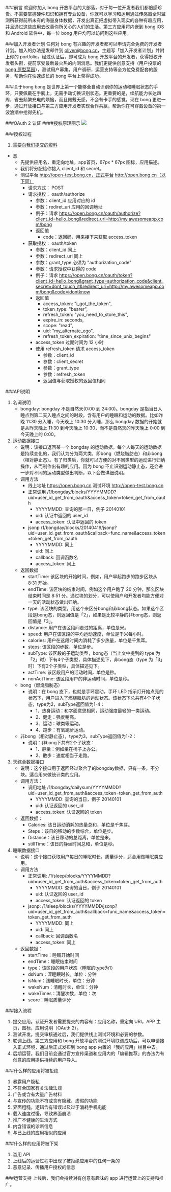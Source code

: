 ###前言
欢迎你加入 bong 开放平台的大部落，对于每一位开发者我们都倍感珍贵。不需要掌握硬件知识和拥有专业设备，你就可以学习和运用通过传感器全时监测所获得前所未有的海量身体数据，开发出真正把虚拟带入现实的各种有趣应用，并且通过这些应用去改善你所关心的人们的生活。第三方应用将内嵌到 bong iOS 和 Android 软件中，每一位 bong 用户均可以访问到这些应用。

###加入开发者计划
任何对 bong 有兴趣的开发者都可以申请完全免费的开发者计划。加入的办法是发邮件到 <oliver@bong.cn>，主题写「加入开发者计划」并附上你的 portfolio。经过认证后，即可成为 bong 开放平台的开发者，获得授权开发者头衔，提前享受最新最火热的内测消息。我们更提供创意支持（用户投票的 [bong 原型菜园](http://openbong.lofter.com)），测试用户募集，用户调研，运营支持等全方位免费配套的服务，帮助你在快速成长的 bong 平台上获得成功。


###关于bong
bong 是世界上第一个能够全自动识别你的运动和睡眠状态的手环，只要佩戴在手腕上，无需手动切换识别状态。更重要的是，续航能力长达四周，省去频繁充电的烦恼，而且佩戴无感，不会有卡手的感觉。现在 bong 更进一步，通过开放接口与第三方应用开发者实现合作共赢，帮助你在可穿戴设备的第一波浪潮中抢得先机。


###OAuth 2 认证
####授权原理图示
![](https://raw.githubusercontent.com/Ginshell/bongOpenPlatform/master/images/auth.png)

###授权过程
1. [需要向我们提交的资料](signup.md)
* 恶
	* 先提供应用名，重定向地址，app首页，67px * 67px 图标，应用描述。
	* 我们将分配给你接入 client_id 和 secret。
	* 测试平台 http://open-test.bong.cn，正式平台 http://open.bong.cn（以下同）
		* 请求方式： POST
		* 请求授权： oauth/authorize
			* 参数：client_id 应用对应的 id
			* 参数：rediret_uri 应用的回调地址
			* 例子：请求 https://open.bong.cn/oauth/authorize?client_id=hello_bong&redirect_uri=http://my.awesomeapp.com/bong
			* 返回值
				* code：返回码，用来接下来获取 access_token
		* 获取授权： oauth/token
			* 参数：client_id 同上
			* 参数：redirect_uri 同上
			* 参数：grant_type 必须为 "authorization_code"
			* 参数：请求授权中获得的 code
			* 例子：请求 https://open.bong.cn/oauth/token?client_id=hello_bong&grant_type=authorization_code&client_secret=dont_touch_it&redirect_uri=http://my.awesomeapp.com/bong&code=idontknow
			* 返回值
				* access_token: "i_got_the_token",
				* token_type: "bearer",
				* refresh_token: "you_need_to_store_this",
				* expire_in: seconds,
				* scope: "read",
				* uid: "my_alternate_ego",
				* refresh_token_expiration: "time_since_unix_begins"
			* access_token 过期时间为 12 小时
			* 使用 refresh_token 请求 access_token
				* 参数：client_id
				* 参数：client_secret
				* 参数：grant_type
				* 参数：refresh_token
				* 返回值与获取授权的返回值相同

###API说明
1. 名词说明
	* bongday: bongday 不是自然天(0:00 到 24:00)。bongday 是指当日入睡点到第二天入睡点之间的时段，含有用户的睡眠和运动的数据。比如昨晚 11:30 分入睡，今天晚上 10:30 分入睡，那么 bongday 数据的开始就是从昨天晚上 11:30 到今天晚上 10:30，而不是自然天的昨天晚上 0:00 到今天晚上的 0:00。
2. 运动数据接口
	* 说明：该接口返回某一个 bongday 的运动数据。每个人每天的运动数据是持续变化的，我们认为分为两大类，即bong（燃烧脂肪态）和非bong（相对静止态）。有了归类后，你就可以方便的对不同类型的运动进行归纳操作，从而制作出有趣的应用。因为 bong 不止识别运动静止态，还会进一步对不同的运动类型做出判断，以下会做详细说明。
	* 调用方法
		* 线上地址 https://open.bong.cn 测试环境 http://open-test.bong.cn
		* 正常调用 /1/bongday/blocks/YYYYMMDD?uid=user_id_get_from_oauth&access_token=token_get_from_oauth
			* YYYYMMDD: 查询的那一日，例子 20140101
			* uid: 认证中返回的 user_id
			* access_token: 认证中返回的 token
		* jsonp /1/bongday/blocks/20140419/jsonp?uid=user_id_get_from_oauth&callback=func_name&access_token=token_get_from_oauth
			* YYYYMMDD: 同上
			* uid: 同上
			* callback: 回调函数名
			* access_token: 同上
	* 返回数据
		* startTime: 该区块的开始时间，例如，用户早起跑步的跑步区块从 8:31 开始。
		* endTime: 该区块的结束时间，例如这个用户跑了 20 分钟，那么区块结束时间是 8:51 分。通过块的划分，可以使用户和开发者均能方便对一天的活动状态做出归纳。
		* type: 该区块的类型，用这个来区分bong和非bong状态。如果这个区段是bong态，则返回值是「2」，如果是比较平静的非bong态，则返回值是「3」。
		* distance: 用户在该区段间走过的距离，单位是米。
		* speed: 用户在该区段的平均运动速度，单位是千米每小时。
		* calories: 用户在这段时间内消耗了多少热量，单位是千焦耳。
		* steps: 该区段的步数，单位是步。
		* subType: 该区段的子运动类型，bong态（当上文中提到的 type 为「2」时）下有4个子类型，具体描述见下，非bong态（type 为「3」时）下有2个子类型，具体描述见下。
		* actTime: 该区段用户的活动时间，单位是秒。
		* nonActTime: 该区段用户的非运动时间，单位是秒。
	* bong（燃烧脂肪态）
		* 说明：在 bong 态下，也就是手环震动，手环 LED 指示灯开始点亮的状态下，用户进入了燃烧脂肪的运动状态。该状态下总共有4个子状态，type为2，subType返回值为1-4：
			* 1、热身运动：和字面意思相同，运动强度最轻的一类运动。
			* 2、健走：强度稍高。
			* 3、运动：球类等运动。
			* 4、跑步：有氧跑步运动。
	* 非bong（相对静止态），type为3，subType返回值为1-2：
		* 说明：非bong下共有2个子状态：
			* 1、静坐：例如坐在椅子上办公。
			* 2、散步：速度相当于走路。
3. 天综合数据接口
	* 说明：这个接口用于返回经过聚合了的bongday数据，只有一条，不分块。适合用来做统计类的应用。
	* 调用方法：
		* 调用地址 /1/bongday/dailysum/YYYYMMDD?uid=user_id_get_from_auth&access_token=token_get_from_auth
			* YYYYMMDD: 查询的当日，例子 20140101
			* uid: 认证返回的 user_id
			* access_token: 认证返回的 token
	* 返回数据：
		* Calories: 该日运动消耗的热量总和，单位是千焦耳。
		* Steps：该日的移动的步数综合，单位是步。 
		* Distance：该日移动的总距离，单位是米。
		* stillTime：该日的静坐时间总和，单位是秒。
4. 睡眠数据接口
	* 说明：这个接口获取用户每日的睡眠时长，质量评分，适合用做睡眠类应用。
	* 调用方法
		* 正常调用: /1/sleep/blocks/YYYYMMDD?uid=user_id_get_from_auth&access_token=token_get_from_auth
			* YYYYMMDD: 查询的当日，例子 20140101
			* uid: 认证返回的 user_id
			* access_token: 认证返回的 token
		* jsonp: /1/sleep/blocks/YYYYMMDD/jsonp?uid=user_id_get_from_auth&callback=func_name&access_token=token_get_from_auth
			* YYYYMMDD: 同上
			* uid: 同上
			* callback: 回调函数名
			* access_token: 同上
	* 返回数据：
		* startTime：睡眠开始时间
		* endTime：睡眠结束时间
		* type：该区段的用户状态（睡眠的type为1）
		* dsNum：深睡眠时长，单位：分钟
		* lsNum：浅睡眠时长，单位：分钟
		* wakeNum：清醒时长，单位：分钟
		* wakeTimes：清醒次数，单位：次
		* score：睡眠质量评分
				
###接入流程
1. 提交应用。认证开发者需要提交的内容有：应用名称，重定向 URI，APP 主页，图标，应用说明（OAuth 2）。
2. 测试开发。提交审核通过后，我们提供线上测试环境和必要的参数。
3. 联调上线。第三方应用和 bong 开放平台的测试环境联调成功后，可以申请接入正式环境，通过后正式发布到 bong app 内置的「我的应用」栏目中去。
4. 后期运营。我们目前会通过官方宣传渠道和应用内的「编辑推荐」的办法为有创意的应用提供持续的用户导入。

###什么样的应用将被拒绝
1. 暴露用户隐私 
2. 不符合国家有关法律法规
3. 广告或含有大量广告材料
4. 与宣传的功能不符或含有隐藏、虚假的功能
5. 界面粗糙，逻辑含有错误以及过于消耗手机电能
6. 载入速度过慢，导致界面崩溃
7. 推广不健康的生活方式
8. 内含错误的诊断信息
9. 与已上线的应用相似的应用

###什么样的应用将被下架
1. 滥用 API
2. 上线后的运营过程中出现了被拒绝应用中的任何一条的
3. 恶意记录、传播用户授权的信息

###运营支持
上线后，我们会持续对有创意有趣味的 app 进行运营上的支持和推广。
